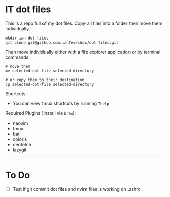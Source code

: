 # IT dot files
This is a repo full of my dot files. Copy all files into a folder then move them individually.

```terminal
mkdir ian-dot-files
git clone git@github.com:ianTevesAcc/dot-files.git
```

Then move individually either with a file explorer application or by terminal commands.

```terminal
# move them
mv selected-dot-file selected-directory

# or copy them to their destination
cp selected-dot-file selected-directory
```
Shortcuts:
- You can view tmux shortcuts by running `Thelp`

Required Plugins (install via `brew`):
- neovim
- tmux
- bat
- colorls
- neofetch
- lazygit

---

# To Do
- [ ] Test if git commit dot files and nvim files is working on .zshrc
